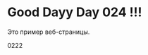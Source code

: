 <!DOCTYPE html>
<html>
<head>
    <title>Пример веб-страницы</title>
</head>
<body>
    <h1> Good Dayy Day 024 !!!</h5>
    <p>Это пример веб-страницы.</p>
</body>0222
</html>


